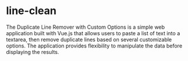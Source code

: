 # line-clean
The Duplicate Line Remover with Custom Options is a simple web application built with Vue.js that allows users to paste a list of text into a textarea, then remove duplicate lines based on several customizable options. The application provides flexibility to manipulate the data before displaying the results.
